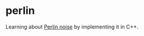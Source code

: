 # perlin
Learning about [Perlin noise](https://en.wikipedia.org/wiki/Perlin_noise) by implementing it in C++.